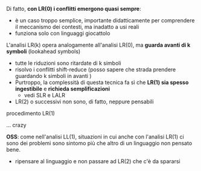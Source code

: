 Di fatto, **con LR(0) i conflitti emergono quasi sempre**:
- è un caso troppo semplice, importante didatticamente per comprendere il meccanismo dei contesti, ma inadatto a usi reali
- funziona solo con linguaggi giocattolo 

L'analisi LR(k) opera analogamente all'analisi LR(0), ma **guarda avanti di k symboli** (lookahead symbols)
- tutte le riduzioni sono ritardate di k simboli
- risolvo i conflitti shift-reduce (posso sapere che strada prendere guardando k simboli in avanti )
- Purtroppo, la complessità di questa tecnica fa sì che **LR(1) sia spesso ingestibile** e **richieda semplificazioni**
    - vedi SLR e LALR
- LR(2) o successivi non sono, di fatto, neppure pensabili


procedimento LR(1)

... crazy

**OSS**: come nell'analisi LL(1), situazioni in cui anche con l'analisi LR(1) ci sono dei problemi sono sintomo più che altro di un linguaggio non pensato bene.
- ripensare al linguaggio e non passare ad LR(2) che c'è da spararsi

    